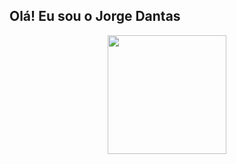 ## Olá! Eu sou o Jorge Dantas

<div align="center">
  <a href="https://github.com/jorgednts">
  <img height="190em" src="https://github-readme-stats.vercel.app/api/top-langs/?username=jorgednts&layout=compact&langs_count=7&theme=dracula"/>
</div>
